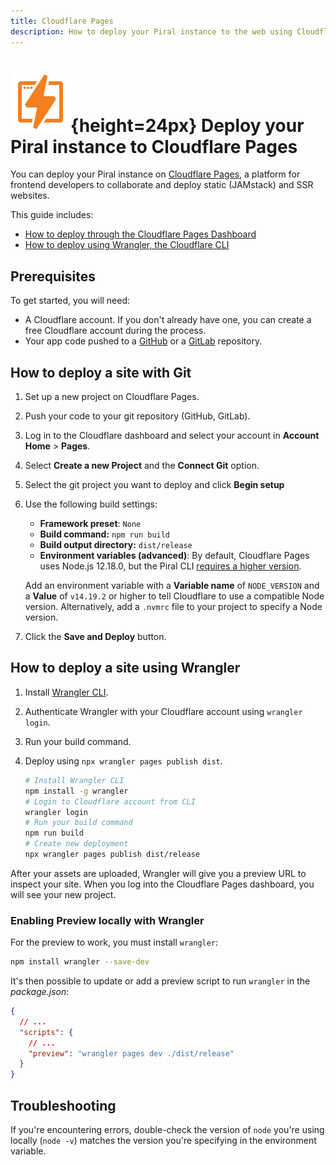 ```yaml
---
title: Cloudflare Pages
description: How to deploy your Piral instance to the web using Cloudflare Pages.
---
```


# ![Cloudflare Logo](../logos/cloudflare.svg){height=24px} Deploy your Piral instance to Cloudflare Pages

You can deploy your Piral instance on [Cloudflare Pages](https://pages.cloudflare.com/), a platform for frontend developers to collaborate and deploy static (JAMstack) and SSR websites.

This guide includes:

- [How to deploy through the Cloudflare Pages Dashboard](#how-to-deploy-a-site-with-git)
- [How to deploy using Wrangler, the Cloudflare CLI](#how-to-deploy-a-site-using-wrangler)

## Prerequisites

To get started, you will need:

- A Cloudflare account. If you don't already have one, you can create a free Cloudflare account during the process.
- Your app code pushed to a [GitHub](https://github.com/) or a [GitLab](https://about.gitlab.com/) repository.

## How to deploy a site with Git

1. Set up a new project on Cloudflare Pages.
2. Push your code to your git repository (GitHub, GitLab).
3. Log in to the Cloudflare dashboard and select your account in **Account Home** > **Pages**.
4. Select **Create a new Project** and the **Connect Git** option.
5. Select the git project you want to deploy and click **Begin setup**
6. Use the following build settings:

    - **Framework preset**: `None`
    - **Build command:** `npm run build`
    - **Build output directory:** `dist/release`
    - **Environment variables (advanced)**: By default, Cloudflare Pages uses Node.js 12.18.0, but the Piral CLI [requires a higher version](/en/install/auto/#prerequisites).

    Add an environment variable with a **Variable name** of `NODE_VERSION` and a **Value** of `v14.19.2` or higher to tell Cloudflare to use a compatible Node version. Alternatively, add a `.nvmrc` file to your project to specify a Node version.

7. Click the **Save and Deploy** button.

## How to deploy a site using Wrangler

1. Install [Wrangler CLI](https://developers.cloudflare.com/workers/wrangler/get-started/).
2. Authenticate Wrangler with your Cloudflare account using `wrangler login`.
3. Run your build command.
4. Deploy using `npx wrangler pages publish dist`.

    ```sh
    # Install Wrangler CLI
    npm install -g wrangler
    # Login to Cloudflare account from CLI
    wrangler login
    # Run your build command
    npm run build
    # Create new deployment
    npx wrangler pages publish dist/release
    ```

After your assets are uploaded, Wrangler will give you a preview URL to inspect your site. When you log into the Cloudflare Pages dashboard, you will see your new project.

### Enabling Preview locally with Wrangler

For the preview to work, you must install `wrangler`:

```sh
npm install wrangler --save-dev
```

It's then possible to update or add a preview script to run `wrangler` in the *package.json*:

```json
{
  // ...
  "scripts": {
    // ...
    "preview": "wrangler pages dev ./dist/release"
  }
}
```

## Troubleshooting

If you're encountering errors, double-check the version of `node` you're using locally (`node -v`) matches the version you're specifying in the environment variable.
